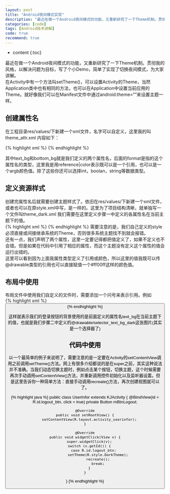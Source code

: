 ```yaml
---
layout: post
title: "Android夜间模式实现"
description: "最近在做一个Android夜间模式的功能，又重新研究了一下Theme机制。贯彻我的风格，以解决问题为目标，写了个小Demo，简单了实现了切换夜间模式，为大家讲解。"
categories: [code]
tags: [Android技术讲解]
code: true
recommend: true
--- 
```


* content
{:toc}

最近在做一个Android夜间模式的功能，又重新研究了一下Theme机制。贯彻我的风格，以解决问题为目标，写了个小Demo，简单了实现了切换夜间模式，为大家讲解。  
在Activity中有一个方法叫setTheme()，可以设置Activity的Theme，当然Application类中也有相同的方法，也可以在Application中设置当前应用的Theme。就好像我们可以在Manifest文件中通过android:theme=“”来设置主题一样。  

## 创建属性名  
在工程目录res/values/下新建一个xml文件，名字可以自定义，这里我的叫theme_attr.xml 内容如下：

{% highlight xml %} 
	<?xml version="1.0" encoding="utf-8"?>
	<resources>
	    <attr name="text_bg" format="reference|color"/>
	    <attr name="bottom_bg" format="reference|color"/>
	</resources>
{% endhighlight %}

其中text_bg和bottom_bg就是我们定义的两个属性名，后面的format是指的这个属性名的类型，这里我是用reference|color表示既可以是一个引用，也可以是一个argb颜色值。除了这些你还可以选择int，boolan，string等数据类型。

## 定义资源样式
创建完属性名后就需要创建主题样式了。依旧在res/values/下新建一个xml文件，或者也可以在原style.xml中写，是一样的。这里为了项目结构清晰，就单独写一个文件叫theme_dark.xml 我们需要在这里定义步骤一中定义的各属性名在当前主题下的值。  
{% highlight xml %} 
	<resources>
	    <!-- Base application theme. -->
	    <style name="DarkTheme" parent="@android:style/Theme">
	        <item name="text_bg">@drawable/selector_text_bg_dark</item>
	        <item name="bottom_bg">@drawable/bg_bottombar_dark</item>
	    </style>
	</resources>
{% endhighlight %}
需要注意的是，我们自己定义的style必须直接或间接继承系统的Theme，否则很多系统主题找不到就会报错。  
还有一点，我们声明了两个属性，这里一定要记得都把值定义了，如果不定义也不会错。但是如果在代码中引用了相应的属性，而这个主题没有定义这个属性的值会运行出错的。  
这里可以看到因为上面我属性类型定义了引用或颜色，所以这里的值我既可以传@drawable类型的引用也可以直接赋值一个#ff00ff这样的颜色值。  

## 布局中使用
布局文件中使用我们自定义的文件时，需要添加一个问号来表示引用。例如  
{% highlight xml %} 
	<LinearLayout xmlns:android="http://schemas.android.com/apk/res/android"
          android:layout_width="match_parent"
          android:layout_height="match_parent"
          android:orientation="vertical">
          <Button
	        android:id="@+id/login_btn"
	        android:layout_width="match_parent"
	        android:layout_height="wrap_content"
	        android:background="?text_bg"
	        android:text="登录"/>
	</LinearLayout>
{% endhighlight %}

这样就表示我们的登录按钮的背景使用的是前面定义的属性名text_bg在当前主题下的值，也就是我们步骤二中定义的@drawable/selector_text_bg_dark这张图片(其实是一个选择器了)

## 代码中使用
以一个最简单的例子来说明了，需要注意的是一定要在Activity的setContentView调用之前调用setTheme()方法。网上有很多介绍都说的是在super之前，其实这种说法并不准确。当我们动态切换主题时，例如点击某个按钮，切换主题，这个时候需要再次手动调用setContentView()方法，并重新调用控件初始化以及监听器设置。但是这里告诉你一种简单方法：直接手动调用recreate()方法，再次创建视图就可以了。

{% highlight java %} 
public class UserInfor extends KJActivity {
    @BindView(id = R.id.logout_btn, click = true)
    private Button mBtnLogout;

    @Override
    public void setRootView() {
        setContentView(R.layout.activity_userinfor);
    }

    @Override
    public void widgetClick(View v) {
        super.widgetClick(v);
        switch (v.getId()) {
            case R.id.logout_btn:
                setTheme(R.style.DarkTheme);
                recreate();
                break;
        }
    }
}
{% endhighlight %}